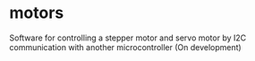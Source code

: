 # motors
Software for controlling a stepper motor and servo motor by I2C communication with another microcontroller (On development)
